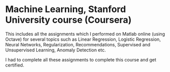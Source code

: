 # Machine Learning, Stanford University course (Coursera)

This includes all the assignments which I performed on Matlab online (using Octave) for several topics such as Linear Regression, Logistic Regression, Neural Networks, Regularization, Recommendations, Supervised and Unsupervised Learning, Anomaly Detection etc.

I had to complete all these assignments to complete this course and get certified.  

